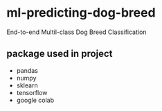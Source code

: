 # ml-predicting-dog-breed
End-to-end Multil-class Dog Breed Classification

## package used in project
* pandas
* numpy
* sklearn
* tensorflow
* google colab

